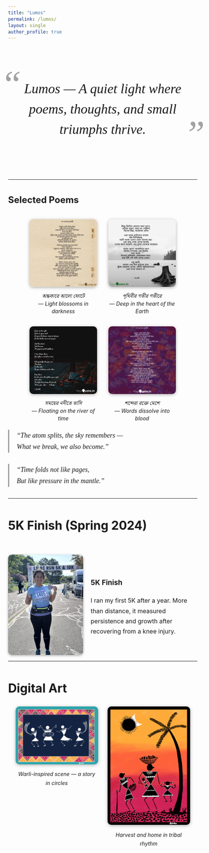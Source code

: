```yaml
---
title: "Lumos"
permalink: /lumos/
layout: single
author_profile: true
---
```


<!-- Load elegant font, Bengali font, and lightbox assets -->
<link href="https://fonts.googleapis.com/css2?family=Playfair+Display:ital,wght@1,600&family=Noto+Serif+Bengali&display=swap" rel="stylesheet">
<link href="https://cdn.jsdelivr.net/npm/glightbox/dist/css/glightbox.min.css" rel="stylesheet">
<script src="https://cdn.jsdelivr.net/npm/glightbox/dist/js/glightbox.min.js"></script>
<script>
document.addEventListener("DOMContentLoaded", function() {
  GLightbox({ selector: '.glightbox' });
});
</script>

<style>
@keyframes fadeInUp {
  0% { opacity: 0; transform: translateY(20px); }
  100% { opacity: 1; transform: translateY(0); }
}
.fade-in { animation: fadeInUp 1.2s ease-out both; }

.lumos-wrapper {
  max-width: 800px;
  margin: 60px auto 40px auto;
  font-family: 'Playfair Display', serif;
  text-align: center;
  position: relative;
}
.lumos-title {
  font-size: 36px;
  font-style: italic;
  line-height: 1.5;
  padding: 40px 20px;
  position: relative;
}
.lumos-title::before,
.lumos-title::after {
  font-size: 100px;
  font-family: 'Playfair Display', serif;
  position: absolute;
  opacity: 0.4;
}
.lumos-title::before { content: "\201C"; top: -20px; left: -20px; }
.lumos-title::after { content: "\201D"; bottom: -20px; right: -20px; }

.lumos-section {
  max-width: 800px;
  margin: 0 auto;
  padding-top: 10px;
  font-size: 16px;
  line-height: 1.7;
}

.poem-block {
  font-family: 'Playfair Display', serif;
  font-style: italic;
  font-size: 18px;
  margin-top: 20px;
  margin-bottom: 30px;
  padding-left: 20px;
  border-left: 3px solid #999;
}

.poetry-grid {
  display: flex;
  flex-wrap: wrap;
  justify-content: center;
  gap: 30px;
  margin-top: 30px;
}

.poem-img-block {
  width: 180px;
  text-align: center;
}
.poem-img-block img {
  width: 100%;
  border-radius: 10px;
  box-shadow: 0 2px 8px rgba(0,0,0,0.3);
  transition: transform 0.3s ease;
}
.poem-img-block img:hover {
  transform: scale(1.03);
}
.caption-row {
  margin-top: 8px;
  font-size: 14px;
  font-style: italic;
  line-height: 1.4;
}
.caption-row span:first-child {
  display: block;
  font-family: 'Noto Serif Bengali', serif;
}

.fivek-flex {
  display: grid;
  grid-template-columns: 200px 1fr;
  align-items: center;
  gap: 20px;
  margin-top: 50px;
}
.fivek-img {
  width: 100%;
  border-radius: 10px;
  box-shadow: 0 2px 6px rgba(0,0,0,0.3);
}

.art-gallery {
  display: flex;
  flex-wrap: wrap;
  justify-content: center;
  gap: 25px;
  margin-top: 20px;
}
.art-card {
  text-align: center;
  max-width: 220px;
  position: relative;
}
.art-card img {
  width: 100%;
  border-radius: 10px;
  box-shadow: 0 2px 10px rgba(0,0,0,0.3);
  transition: transform 0.3s ease;
}
.art-card img:hover {
  transform: scale(1.05);
}
.art-caption {
  margin-top: 6px;
  font-size: 14px;
  font-style: italic;
  transition: opacity 0.3s ease;
}
.art-caption::after {
  content: attr(data-bn);
  display: block;
  font-family: 'Noto Serif Bengali', serif;
  font-style: normal;
  font-size: 13px;
  margin-top: 4px;
  opacity: 0;
  transition: opacity 0.3s ease;
}
.art-card:hover .art-caption::after {
  opacity: 1;
}
</style>

<div class="lumos-wrapper fade-in">
  <div class="lumos-title">
    Lumos — A quiet light where poems, thoughts, and small triumphs thrive.
  </div>
</div>

<div class="lumos-section fade-in">

---

## Selected Poems

<div class="poetry-grid">
  <div class="poem-img-block">
    <a href="/images/lumos/poem-1.jpg" class="glightbox" data-title="Poem 1">
      <img src="/images/lumos/poem-1.jpg" alt="Poem 1">
    </a>
    <div class="caption-row">
      <span>অন্ধকারে আলো ফোটে</span>
      <span>— Light blossoms in darkness</span>
    </div>
  </div>

  <div class="poem-img-block">
    <a href="/images/lumos/poem-2.jpg" class="glightbox" data-title="Poem 2">
      <img src="/images/lumos/poem-2.jpg" alt="Poem 2">
    </a>
    <div class="caption-row">
      <span>পৃথিবীর গভীর গভীরে</span>
      <span>— Deep in the heart of the Earth</span>
    </div>
  </div>

  <div class="poem-img-block">
    <a href="/images/lumos/poem-3.jpg" class="glightbox" data-title="Poem 3">
      <img src="/images/lumos/poem-3.jpg" alt="Poem 3">
    </a>
    <div class="caption-row">
      <span>সময়ের নদীতে ভাসি</span>
      <span>— Floating on the river of time</span>
    </div>
  </div>

  <div class="poem-img-block">
    <a href="/images/lumos/IMG_6776.jpeg" class="glightbox" data-title="Poem 4">
      <img src="/images/lumos/IMG_6776.jpeg" alt="Poem 4">
    </a>
    <div class="caption-row">
      <span>শব্দেরা রক্তে মেশে</span>
      <span>— Words dissolve into blood</span>
    </div>
  </div>
</div>

<div class="poem-block">
  “The atom splits, the sky remembers —<br>
  What we break, we also become.”
</div>

<div class="poem-block">
  “Time folds not like pages,<br>
  But like pressure in the mantle.”
</div>

---

# 5K Finish (Spring 2024)

<div class="fivek-flex">
  <img src="/images/lumos/Lilac_Run_5K.jpg" alt="5K finish" class="fivek-img">
  <div>
    <h3>5K Finish</h3>
    <p>I ran my first 5K after a year. More than distance, it measured persistence and growth after recovering from a knee injury.</p>
  </div>
</div>

--- 

#  Digital Art

<div class="art-gallery">
  <div class="art-card">
    <a href="/images/lumos/Warli-art-1.jpg" class="glightbox">
      <img src="/images/lumos/Warli-art-1.jpg" alt="Warli Art 1">
    </a>
    <div class="art-caption" data-bn="ওয়ারলি শিল্পে বৃত্তের গল্প">Warli-inspired scene — a story in circles</div>
  </div>
  <div class="art-card">
    <a href="/images/lumos/Warli-art-2.jpg" class="glightbox">
      <img src="/images/lumos/Warli-art-2.jpg" alt="Warli Art 2">
    </a>
    <div class="art-caption" data-bn="কৃষি ও ঘরের উপজাতি সুর">Harvest and home in tribal rhythm</div>
  </div>
</div>

</div>
